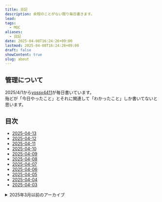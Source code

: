 ```yaml
---
title: 日記
description: 余程のことがない限り毎日書きます。
lead: 
tags:
  - MOC
aliases:
  - 日記
date: 2025-04-08T16:24:26+09:00
lastmod: 2025-04-08T16:24:26+09:00
draft: false
showContent: true
slug: about
---
```

## 管理について
2025/4/1から[yossy4411](../私について.md)が毎日書いています。  
殆どが「今日やったこと」とそれに関連して「わかったこと」しか書いてないと思います。

## 目次
- [2025-04-13](2025-04-13.md)
- [2025-04-12](2025-04-12.md)
- [2025-04-11](2025-04-11.md)
- [2025-04-10](2025-04-10.md)
- [2025-04-09](2025-04-09.md)
- [2025-04-08](2025-04-08.md)
- [2025-04-07](2025-04-07.md)
- [2025-04-06](2025-04-06.md)
- [2025-04-05](2025-04-05.md)
- [2025-04-04](2025-04-04.md)
- [2025-04-03](2025-04-03.md)
<details> 
<summary>2025年3月以前のアーカイブ</summary>
ここには何もありません。
</details>
